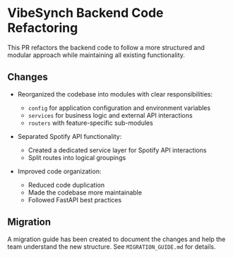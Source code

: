 # VibeSynch Backend Code Refactoring

This PR refactors the backend code to follow a more structured and modular approach while maintaining all existing functionality.

## Changes

- Reorganized the codebase into modules with clear responsibilities:
  - `config` for application configuration and environment variables
  - `services` for business logic and external API interactions
  - `routers` with feature-specific sub-modules

- Separated Spotify API functionality:
  - Created a dedicated service layer for Spotify API interactions
  - Split routes into logical groupings

- Improved code organization:
  - Reduced code duplication
  - Made the codebase more maintainable
  - Followed FastAPI best practices

## Migration

A migration guide has been created to document the changes and help the team understand the new structure. See `MIGRATION_GUIDE.md` for details.
